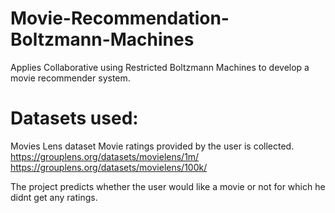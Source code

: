 # Movie-Recommendation-Boltzmann-Machines

Applies Collaborative using Restricted Boltzmann Machines to develop a movie recommender system.

# Datasets used:
Movies Lens dataset
Movie ratings provided by the user is collected.
https://grouplens.org/datasets/movielens/1m/
https://grouplens.org/datasets/movielens/100k/

The project predicts whether the user would like a movie or not for which he didnt get any ratings.
